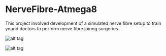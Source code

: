 # NerveFibre-Atmega8

This project involved development of a simulated nerve fibre setup to train yound doctors to perform nerve fibre joinng surgeries.

![alt tag](https://cloud.githubusercontent.com/assets/17017579/16178925/edd2efea-3623-11e6-9ac3-769e7f5c051e.jpg)

![alt tag](https://cloud.githubusercontent.com/assets/17017579/16178928/fc353854-3623-11e6-8bf5-a0eaafec0ead.jpg)
